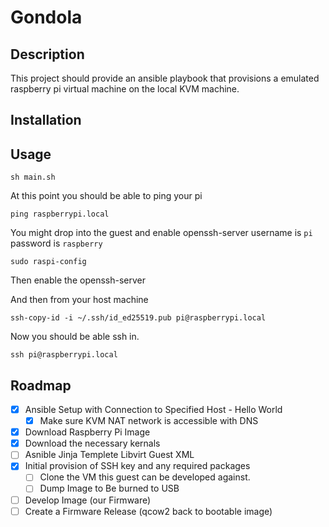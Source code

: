 # Gondola

## Description
This project should provide an ansible playbook that provisions a
emulated raspberry pi virtual machine on the local KVM machine.

## Installation

## Usage

`sh main.sh`

At this point you should be able to ping your pi

`ping raspberrypi.local`

You might drop into the guest and enable openssh-server username is `pi` password is `raspberry`

`sudo raspi-config`

Then enable the openssh-server

And then from your host machine

``ssh-copy-id -i ~/.ssh/id_ed25519.pub pi@raspberrypi.local``

Now you should be able ssh in.

`ssh pi@raspberrypi.local`


## Roadmap

* [x] Ansible Setup with Connection to Specified Host - Hello World
    * [x] Make sure KVM NAT network is accessible with DNS
* [x] Download Raspberry Pi Image
* [x] Download the necessary kernals
* [ ] Asnible Jinja Templete Libvirt Guest XML
* [x] Initial provision of SSH key and any required packages
    * [ ] Clone the VM this guest can be developed against.
    * [ ] Dump Image to Be burned to USB
* [ ] Develop Image (our Firmware)
* [ ] Create a Firmware Release (qcow2 back to bootable image)
